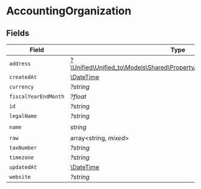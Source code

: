 # AccountingOrganization


## Fields

| Field                                                                                                                                    | Type                                                                                                                                     | Required                                                                                                                                 | Description                                                                                                                              |
| ---------------------------------------------------------------------------------------------------------------------------------------- | ---------------------------------------------------------------------------------------------------------------------------------------- | ---------------------------------------------------------------------------------------------------------------------------------------- | ---------------------------------------------------------------------------------------------------------------------------------------- |
| `address`                                                                                                                                | [?\Unified\Unified_to\Models\Shared\PropertyAccountingOrganizationAddress](../../Models/Shared/PropertyAccountingOrganizationAddress.md) | :heavy_minus_sign:                                                                                                                       | N/A                                                                                                                                      |
| `createdAt`                                                                                                                              | [\DateTime](https://www.php.net/manual/en/class.datetime.php)                                                                            | :heavy_minus_sign:                                                                                                                       | N/A                                                                                                                                      |
| `currency`                                                                                                                               | *?string*                                                                                                                                | :heavy_minus_sign:                                                                                                                       | N/A                                                                                                                                      |
| `fiscalYearEndMonth`                                                                                                                     | *?float*                                                                                                                                 | :heavy_minus_sign:                                                                                                                       | N/A                                                                                                                                      |
| `id`                                                                                                                                     | *?string*                                                                                                                                | :heavy_minus_sign:                                                                                                                       | N/A                                                                                                                                      |
| `legalName`                                                                                                                              | *?string*                                                                                                                                | :heavy_minus_sign:                                                                                                                       | N/A                                                                                                                                      |
| `name`                                                                                                                                   | *string*                                                                                                                                 | :heavy_check_mark:                                                                                                                       | N/A                                                                                                                                      |
| `raw`                                                                                                                                    | array<string, *mixed*>                                                                                                                   | :heavy_minus_sign:                                                                                                                       | N/A                                                                                                                                      |
| `taxNumber`                                                                                                                              | *?string*                                                                                                                                | :heavy_minus_sign:                                                                                                                       | N/A                                                                                                                                      |
| `timezone`                                                                                                                               | *?string*                                                                                                                                | :heavy_minus_sign:                                                                                                                       | N/A                                                                                                                                      |
| `updatedAt`                                                                                                                              | [\DateTime](https://www.php.net/manual/en/class.datetime.php)                                                                            | :heavy_minus_sign:                                                                                                                       | N/A                                                                                                                                      |
| `website`                                                                                                                                | *?string*                                                                                                                                | :heavy_minus_sign:                                                                                                                       | N/A                                                                                                                                      |